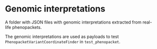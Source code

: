 # Genomic interpretations

A folder with JSON files with genomic interpretations extracted from real-life phenopackets.

The genomic interpretations are used as payloads to test `PhenopacketVariantCoordinateFinder` in `test_phenopacket`.
